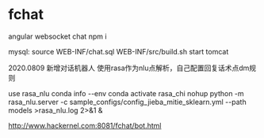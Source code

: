 # fchat
angular websocket chat
npm i

mysql:
source WEB-INF/chat.sql
WEB-INF/src/build.sh
start tomcat

2020.0809 新增对话机器人
使用rasa作为nlu点解析，自己配置回复话术点dm规则

use rasa_nlu
conda info --env
conda activate rasa_chi
nohup python -m rasa_nlu.server -c sample_configs/config_jieba_mitie_sklearn.yml --path models  >rasa_nlu.log 2>&1 &


http://www.hackernel.com:8081/fchat/bot.html
